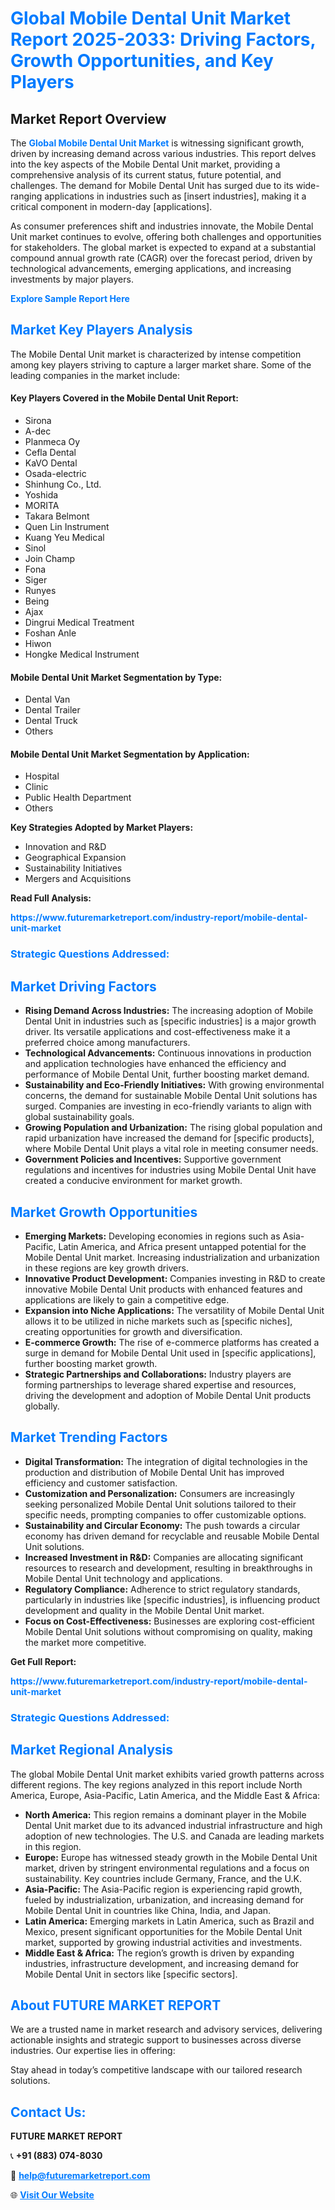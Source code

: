 <h1 style="color: #007BFF;">Global Mobile Dental Unit Market Report 2025-2033: Driving Factors, Growth Opportunities, and Key Players</h1>

<section id="overview">
<h2>Market Report Overview</h2>
<p>The <a href="https://www.futuremarketreport.com/industry-report/mobile-dental-unit-market" style="color: #007BFF; text-decoration: none;"><strong>Global Mobile Dental Unit Market</strong></a> is witnessing significant growth, driven by increasing demand across various industries. This report delves into the key aspects of the Mobile Dental Unit market, providing a comprehensive analysis of its current status, future potential, and challenges. The demand for Mobile Dental Unit has surged due to its wide-ranging applications in industries such as [insert industries], making it a critical component in modern-day [applications].</p>
<p>As consumer preferences shift and industries innovate, the Mobile Dental Unit market continues to evolve, offering both challenges and opportunities for stakeholders. The global market is expected to expand at a substantial compound annual growth rate (CAGR) over the forecast period, driven by technological advancements, emerging applications, and increasing investments by major players.</p>
</section>

<section id="overview">
<p><a href="https://www.futuremarketreport.com/request-sample/reportId=99552" style="color: #007BFF; text-decoration: none;"><strong>Explore Sample Report Here</strong></a></p>
</section>

<section id="key-players">
<h2 style="color: #007BFF;">Market Key Players Analysis</h2>
<p>The Mobile Dental Unit market is characterized by intense competition among key players striving to capture a larger market share. Some of the leading companies in the market include:</p>
<h4>Key Players Covered in the Mobile Dental Unit Report:</h4>
<ul><li>Sirona</li><li>A-dec</li><li>Planmeca Oy</li><li>Cefla Dental</li><li>KaVO Dental</li><li>Osada-electric</li><li>Shinhung Co., Ltd.</li><li>Yoshida</li><li>MORITA</li><li>Takara Belmont</li><li>Quen Lin Instrument</li><li>Kuang Yeu Medical</li><li>Sinol</li><li>Join Champ</li><li>Fona</li><li>Siger</li><li>Runyes</li><li>Being</li><li>Ajax</li><li>Dingrui Medical Treatment</li><li>Foshan Anle</li><li>Hiwon</li><li>Hongke Medical Instrument</li></ul>
<h4>Mobile Dental Unit Market Segmentation by Type:</h4>
<ul><li>Dental Van</li><li>Dental Trailer</li><li>Dental Truck</li><li>Others</li></ul>

<h4>Mobile Dental Unit Market Segmentation by Application:</h4>
<ul><li>Hospital</li><li>Clinic</li><li>Public Health Department</li><li>Others</li></ul>
<p><strong>Key Strategies Adopted by Market Players:</strong></p>
<ul>
<li>Innovation and R&D</li>
<li>Geographical Expansion</li>
<li>Sustainability Initiatives</li>
<li>Mergers and Acquisitions</li>
</ul>
</section>

<section>
<p><strong>Read Full Analysis: </strong></p><a href="https://www.futuremarketreport.com/industry-report/mobile-dental-unit-market" style="color: #007BFF; text-decoration: none;"><strong>https://www.futuremarketreport.com/industry-report/mobile-dental-unit-market</strong></a>
<h3 style="color: #007BFF;">Strategic Questions Addressed:</h3>
</section>

<section id="driving-factors">
<h2 style="color: #007BFF;">Market Driving Factors</h2>
<ul>
<li><strong>Rising Demand Across Industries:</strong> The increasing adoption of Mobile Dental Unit in industries such as [specific industries] is a major growth driver. Its versatile applications and cost-effectiveness make it a preferred choice among manufacturers.</li>
<li><strong>Technological Advancements:</strong> Continuous innovations in production and application technologies have enhanced the efficiency and performance of Mobile Dental Unit, further boosting market demand.</li>
<li><strong>Sustainability and Eco-Friendly Initiatives:</strong> With growing environmental concerns, the demand for sustainable Mobile Dental Unit solutions has surged. Companies are investing in eco-friendly variants to align with global sustainability goals.</li>
<li><strong>Growing Population and Urbanization:</strong> The rising global population and rapid urbanization have increased the demand for [specific products], where Mobile Dental Unit plays a vital role in meeting consumer needs.</li>
<li><strong>Government Policies and Incentives:</strong> Supportive government regulations and incentives for industries using Mobile Dental Unit have created a conducive environment for market growth.</li>
</ul>
</section>

<section id="growth-opportunities">
<h2 style="color: #007BFF;">Market Growth Opportunities</h2>
<ul>
<li><strong>Emerging Markets:</strong> Developing economies in regions such as Asia-Pacific, Latin America, and Africa present untapped potential for the Mobile Dental Unit market. Increasing industrialization and urbanization in these regions are key growth drivers.</li>
<li><strong>Innovative Product Development:</strong> Companies investing in R&D to create innovative Mobile Dental Unit products with enhanced features and applications are likely to gain a competitive edge.</li>
<li><strong>Expansion into Niche Applications:</strong> The versatility of Mobile Dental Unit allows it to be utilized in niche markets such as [specific niches], creating opportunities for growth and diversification.</li>
<li><strong>E-commerce Growth:</strong> The rise of e-commerce platforms has created a surge in demand for Mobile Dental Unit used in [specific applications], further boosting market growth.</li>
<li><strong>Strategic Partnerships and Collaborations:</strong> Industry players are forming partnerships to leverage shared expertise and resources, driving the development and adoption of Mobile Dental Unit products globally.</li>
</ul>
</section>

<section id="trending-factors">
<h2 style="color: #007BFF;">Market Trending Factors</h2>
<ul>
<li><strong>Digital Transformation:</strong> The integration of digital technologies in the production and distribution of Mobile Dental Unit has improved efficiency and customer satisfaction.</li>
<li><strong>Customization and Personalization:</strong> Consumers are increasingly seeking personalized Mobile Dental Unit solutions tailored to their specific needs, prompting companies to offer customizable options.</li>
<li><strong>Sustainability and Circular Economy:</strong> The push towards a circular economy has driven demand for recyclable and reusable Mobile Dental Unit solutions.</li>
<li><strong>Increased Investment in R&D:</strong> Companies are allocating significant resources to research and development, resulting in breakthroughs in Mobile Dental Unit technology and applications.</li>
<li><strong>Regulatory Compliance:</strong> Adherence to strict regulatory standards, particularly in industries like [specific industries], is influencing product development and quality in the Mobile Dental Unit market.</li>
<li><strong>Focus on Cost-Effectiveness:</strong> Businesses are exploring cost-efficient Mobile Dental Unit solutions without compromising on quality, making the market more competitive.</li>
</ul>
</section>

<section>
<p><strong>Get Full Report: </strong></p><a href="https://www.futuremarketreport.com/industry-report/mobile-dental-unit-market" style="color: #007BFF; text-decoration: none;"><strong>https://www.futuremarketreport.com/industry-report/mobile-dental-unit-market</strong></a>
<h3 style="color: #007BFF;">Strategic Questions Addressed:</h3>
</section>


<section id="regional-analysis">
<h2 style="color: #007BFF;">Market Regional Analysis</h2>
<p>The global Mobile Dental Unit market exhibits varied growth patterns across different regions. The key regions analyzed in this report include North America, Europe, Asia-Pacific, Latin America, and the Middle East & Africa:</p>
<ul>
<li><strong>North America:</strong> This region remains a dominant player in the Mobile Dental Unit market due to its advanced industrial infrastructure and high adoption of new technologies. The U.S. and Canada are leading markets in this region.</li>
<li><strong>Europe:</strong> Europe has witnessed steady growth in the Mobile Dental Unit market, driven by stringent environmental regulations and a focus on sustainability. Key countries include Germany, France, and the U.K.</li>
<li><strong>Asia-Pacific:</strong> The Asia-Pacific region is experiencing rapid growth, fueled by industrialization, urbanization, and increasing demand for Mobile Dental Unit in countries like China, India, and Japan.</li>
<li><strong>Latin America:</strong> Emerging markets in Latin America, such as Brazil and Mexico, present significant opportunities for the Mobile Dental Unit market, supported by growing industrial activities and investments.</li>
<li><strong>Middle East & Africa:</strong> The region’s growth is driven by expanding industries, infrastructure development, and increasing demand for Mobile Dental Unit in sectors like [specific sectors].</li>
</ul>
</section>

<footer>
<h2 style="color: #007BFF;">About FUTURE MARKET REPORT</h2>
<p>We are a trusted name in market research and advisory services, delivering actionable insights and strategic support to businesses across diverse industries. Our expertise lies in offering:</p>

<p>Stay ahead in today’s competitive landscape with our tailored research solutions.</p>

<h2 style="color: #007BFF;">Contact Us:</h2>
<p><strong>FUTURE MARKET REPORT</strong></p>
<p>📞 <strong>+91 (883) 074-8030</strong></p>
<p>📧 <strong><a href="mailto:help@futuremarketreport.com" style="color: #007BFF;">help@futuremarketreport.com</a></strong></p>
<p>🌐 <strong><a href="https://www.futuremarketreport.com/" style="color: #007BFF;">Visit Our Website</a></strong></p>
</footer>
